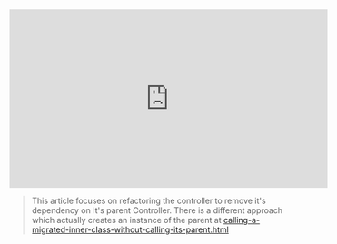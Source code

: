 

<iframe width = "560" height="315" src="https://www.youtube.com/embed/JUGfZGsTbgM" frameborder="0" allowfullscreen></iframe>


>This article focuses on refactoring the controller to remove it's dependency on It's parent Controller.
>There is a different approach which actually creates an instance of the parent at [calling-a-migrated-inner-class-without-calling-its-parent.html](calling-a-migrated-inner-class-without-calling-its-parent.html)